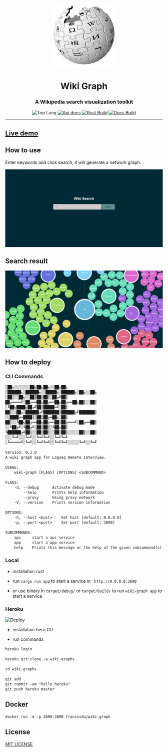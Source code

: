 <div align="center">

![Logo](docs/src/images/icon.jpg)

<h1>Wiki Graph</h1>
<h3>A Wikipedia search visualization toolkit</h3>

![Top Lang](https://img.shields.io/github/languages/top/francis-du/wiki-graph?color=%23E5531A&style=flat-square)
[![Api docs](https://img.shields.io/badge/Api-Doc-a94064?style=flat-square&color=%23E5531A)](https://wiki-graph.francis.run)
[![Rust Build](https://img.shields.io/github/workflow/status/francis-du/wiki-graph/cargo-test?label=rust%20build&style=flat-square)](https://github.com/francis-du/wiki-graph/actions?query=workflow:cargo-test)
[![Docs Build](https://img.shields.io/github/workflow/status/francis-du/wiki-graph/mdbook-deploy?label=docs%20build&style=flat-square)](https://github.com/francis-du/wiki-graph/actions?query=workflow:mdbook-deploy)
</div>

-----------------------------------------------------------------------------------------------

## [Live demo](https://wiki-graphs.herokuapp.com/)

## How to use

Enter keywords and click search, it will generate a network graph.

[![](docs/src/images/index.png)](https://wiki-graphs.herokuapp.com)

## Search result

[![](docs/src/images/graph.png)](https://wiki-graphs.herokuapp.com)

## How to deploy

### CLI Commands

```shell
░██╗░░░░░░░██╗██╗██╗░░██╗██╗  ░██████╗░██████╗░░█████╗░██████╗░██╗░░██╗
░██║░░██╗░░██║██║██║░██╔╝██║  ██╔════╝░██╔══██╗██╔══██╗██╔══██╗██║░░██║
░╚██╗████╗██╔╝██║█████═╝░██║  ██║░░██╗░██████╔╝███████║██████╔╝███████║
░░████╔═████║░██║██╔═██╗░██║  ██║░░╚██╗██╔══██╗██╔══██║██╔═══╝░██╔══██║
░░╚██╔╝░╚██╔╝░██║██║░╚██╗██║  ╚██████╔╝██║░░██║██║░░██║██║░░░░░██║░░██║
░░░╚═╝░░░╚═╝░░╚═╝╚═╝░░╚═╝╚═╝  ░╚═════╝░╚═╝░░╚═╝╚═╝░░╚═╝╚═╝░░░░░╚═╝░░╚═╝

Version: 0.1.0
A wiki graph app for Logseq Remote Interview.

USAGE:
    wiki-graph [FLAGS] [OPTIONS] <SUBCOMMAND>

FLAGS:
    -d, --debug      Activate debug mode
        --help       Prints help information
        --proxy      Using proxy network
    -V, --version    Prints version information

OPTIONS:
    -h, --host <host>    Set host [default: 0.0.0.0]
    -p, --port <port>    Set port [default: 3690]

SUBCOMMANDS:
    api     start a api service
    app     start a app service
    help    Prints this message or the help of the given subcommand(s)

```

### Local

- installation rust

- run `cargo run app` to start a service in ` http://0.0.0.0:3690`

- or use binary in `target/debug/` or `target/build/` to run `wiki-graph app` to start a service

### Heroku

[![Deploy](https://www.herokucdn.com/deploy/button.png)](https://heroku.com/deploy)

- installation hero CLI

- run commands

```shell
heroku login

heroku git:clone -a wiki-graphs 

cd wiki-graphs

git add .
git commit -am "hello heroku"
git push heroku master
```

## Docker

```shell
docker run -d -p 3690:3690 francisdu/wiki-graph
```

## License

[MIT LICENSE](LICENSE)